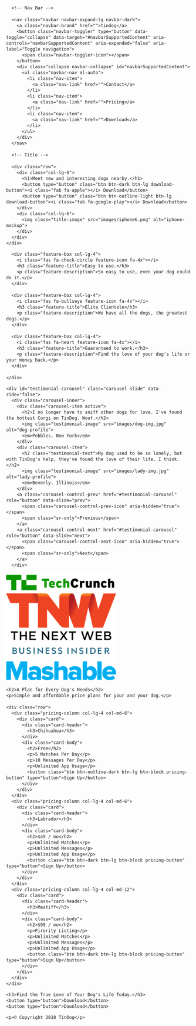 <!DOCTYPE html>
<html>

<head>
  <meta charset="utf-8">
  <title>TinDog</title>


  <link rel="stylesheet" href="https://cdn.jsdelivr.net/npm/bootstrap@4.6.0/dist/css/bootstrap.min.css" integrity="sha384-B0vP5xmATw1+K9KRQjQERJvTumQW0nPEzvF6L/Z6nronJ3oUOFUFpCjEUQouq2+l" crossorigin="anonymous">
  <link rel="preconnect" href="https://fonts.gstatic.com">
  <link href="https://fonts.googleapis.com/css2?family=Montserrat:wght@100;300;400;500;900&family=Ubuntu:wght@300;400;700&display=swap" rel="stylesheet">
  <link
    href="https://fonts.googleapis.com/css2?family=Montserrat:ital,wght@0,100;0,200;0,300;0,400;0,500;0,600;0,700;0,800;0,900;1,100;1,200;1,300;1,400;1,500;1,600;1,700;1,800;1,900&family=Ubuntu:ital,wght@0,300;0,400;0,500;0,700;1,300;1,400;1,500;1,700&display=swap"
    rel="stylesheet">
  <link rel="stylesheet" href="css/styles.css">
</head>

<body>

  <section id="title">
    <div class="container-fluid">


      <!-- Nav Bar -->

      <nav class="navbar navbar-expand-lg navbar-dark">
        <a class="navbar-brand" href="">tindog</a>
        <button class="navbar-toggler" type="button" data-toggle="collapse" data-target="#navbarSupportedContent" aria-controls="navbarSupportedContent" aria-expanded="false" aria-label="Toggle navigation">
          <span class="navbar-toggler-icon"></span>
        </button>
        <div class="collapse navbar-collapse" id="navbarSupportedContent">
          <ul class="navbar-nav ml-auto">
            <li class="nav-item">
              <a class="nav-link" href="">Contact</a>
            </li>
            <li class="nav-item">
              <a class="nav-link" href="">Pricing</a>
            </li>
            <li class="nav-item">
              <a class="nav-link" href="">Download</a>
            </li>
          </ul>
        </div>
      </nav>

      <!-- Title -->

      <div class="row">
        <div class="col-lg-6">
          <h1>Meet new and interesting dogs nearby.</h1>
          <button type="button" class="btn btn-dark btn-lg download-button"><i class="fab fa-apple"></i> Download</button>
          <button type="button" class="btn btn-outline-light btn-lg download-button"><i class="fab fa-google-play"></i> Download</button>
        </div>
        <div class="col-lg-6">
          <img class="title-image" src="images/iphone6.png" alt="iphone-mockup">
        </div>
      </div>
    </div>
  </section>


  <!-- Features -->

  <section id="features">
    <div class="row">

      <div class="feature-box col-lg-4">
        <i class="fas fa-check-circle feature-icon fa-4x"></i>
        <h3 class="feature-title">Easy to use.</h3>
        <p class="feature-description">So easy to use, even your dog could do it.</p>
      </div>

      <div class="feature-box col-lg-4">
        <i class="fas fa-bullseye feature-icon fa-4x"></i>
        <h3 class="feature-title">Elite Clientele</h3>
        <p class="feature-description">We have all the dogs, the greatest dogs.</p>
      </div>

      <div class="feature-box col-lg-4">
        <i class="fas fa-heart feature-icon fa-4x"></i>
        <h3 class="feature-title">Guaranteed to work.</h3>
        <p class="feature-description">Find the love of your dog's life or your money back.</p>
      </div>

    </div>
  </section>


  <!-- Testimonials -->

  <section id="testimonials">

    <div id="testimonial-carousel" class="carousel slide" data-ride="false">
      <div class="carousel-inner">
        <div class="carousel-item active">
          <h2>I no longer have to sniff other dogs for love. I've found the hottest Corgi on TinDog. Woof.</h2>
          <img class="testimonial-image" src="images/dog-img.jpg" alt="dog-profile">
          <em>Pebbles, New York</em>
        </div>
        <div class="carousel-item">
          <h2 class="testimonial-text">My dog used to be so lonely, but with TinDog's help, they've found the love of their life. I think.</h2>
          <img class="testimonial-image" src="images/lady-img.jpg" alt="lady-profile">
          <em>Beverly, Illinois</em>
        </div>
        <a class="carousel-control-prev" href="#testimonial-carousel" role="button" data-slide="prev">
          <span class="carousel-control-prev-icon" aria-hidden="true"></span>
          <span class="sr-only">Previous</span>
        </a>
        <a class="carousel-control-next" href="#testimonial-carousel" role="button" data-slide="next">
          <span class="carousel-control-next-icon" aria-hidden="true"></span>
          <span class="sr-only">Next</span>
        </a>
      </div>

  </section>


  <!-- Press -->

  <section id="press">
    <img class="press-logo" src="images/techcrunch.png" alt="tc-logo">
    <img class="press-logo" src="images/tnw.png" alt="tnw-logo">
    <img class="press-logo" src="images/bizinsider.png" alt="biz-insider-logo">
    <img class="press-logo" src="images/mashable.png" alt="mashable-logo">

  </section>


  <!-- Pricing -->

  <section id="pricing">


    <h2>A Plan for Every Dog's Needs</h2>
    <p>Simple and affordable price plans for your and your dog.</p>

    <div class="row">
      <div class="pricing-column col-lg-4 col-md-6">
        <div class="card">
          <div class="card-header">
            <h3>Chihuahua</h3>
          </div>
          <div class="card-body">
            <h2>Free</h2>
            <p>5 Matches Per Day</p>
            <p>10 Messages Per Day</p>
            <p>Unlimited App Usage</p>
            <button class="btn btn-outline-dark btn-lg btn-block pricing-button" type="button">Sign Up</button>
          </div>
        </div>
      </div>
      <div class="pricing-column col-lg-4 col-md-6">
        <div class="card">
          <div class="card-header">
            <h3>Labrador</h3>
          </div>
          <div class="card-body">
            <h2>$49 / mo</h2>
            <p>Unlimited Matches</p>
            <p>Unlimited Messages</p>
            <p>Unlimited App Usage</p>
            <button class="btn btn-dark btn-lg btn-block pricing-button" type="button">Sign Up</button>
          </div>
        </div>
      </div>
      <div class="pricing-column col-lg-4 col-md-12">
        <div class="card">
          <div class="card-header">
            <h3>Mastiff</h3>
          </div>
          <div class="card-body">
            <h2>$99 / mo</h2>
            <p>Pirority Listing</p>
            <p>Unlimited Matches</p>
            <p>Unlimited Messages</p>
            <p>Unlimited App Usage</p>
            <button class="btn btn-dark btn-lg btn-block pricing-button" type="button">Sign Up</button>
          </div>
        </div>
      </div>
    </div>
  </section>


  <!-- Call to Action -->

  <section id="cta">

    <h3>Find the True Love of Your Dog's Life Today.</h3>
    <button type="button">Download</button>
    <button type="button">Download</button>

  </section>


  <!-- Footer -->
  <script src="https://code.jquery.com/jquery-3.5.1.slim.min.js" integrity="sha384-DfXdz2htPH0lsSSs5nCTpuj/zy4C+OGpamoFVy38MVBnE+IbbVYUew+OrCXaRkfj" crossorigin="anonymous"></script>
  <script src="https://cdn.jsdelivr.net/npm/bootstrap@4.6.0/dist/js/bootstrap.bundle.min.js" integrity="sha384-Piv4xVNRyMGpqkS2by6br4gNJ7DXjqk09RmUpJ8jgGtD7zP9yug3goQfGII0yAns" crossorigin="anonymous"></script>
  <script src="https://kit.fontawesome.com/a254315028.js" crossorigin="anonymous"></script>
  <footer id="footer">

    <p>© Copyright 2018 TinDog</p>

  </footer>


</body>

</html>
